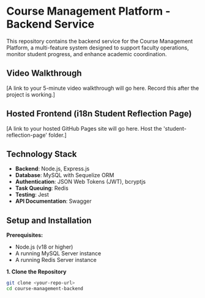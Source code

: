 # Course Management Platform - Backend Service

This repository contains the backend service for the Course Management Platform, a multi-feature system designed to support faculty operations, monitor student progress, and enhance academic coordination.

## Video Walkthrough

[A link to your 5-minute video walkthrough will go here. Record this after the project is working.]

## Hosted Frontend (i18n Student Reflection Page)

[A link to your hosted GitHub Pages site will go here. Host the 'student-reflection-page' folder.]

## Technology Stack

- **Backend**: Node.js, Express.js
- **Database**: MySQL with Sequelize ORM
- **Authentication**: JSON Web Tokens (JWT), bcryptjs
- **Task Queuing**: Redis
- **Testing**: Jest
- **API Documentation**: Swagger

## Setup and Installation

**Prerequisites:**

- Node.js (v18 or higher)
- A running MySQL Server instance
- A running Redis Server instance

**1. Clone the Repository**

```bash
git clone <your-repo-url>
cd course-management-backend
```
